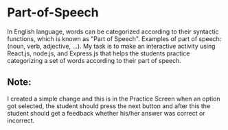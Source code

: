 # Part-of-Speech
In English language, words can be categorized according to their syntactic functions, which is known as "Part of Speech".
Examples of part of speech: (noun, verb, adjective, ...).
My task is to make an interactive activity using React.js, node.js, and Express.js that helps the students practice categorizing a set of words according to their part of speech.

## Note:
I created a simple change and this is in the Practice Screen when an option got selected, the student should press the next button and after this the student should get a feedback whether his/her answer was correct or incorrect.

